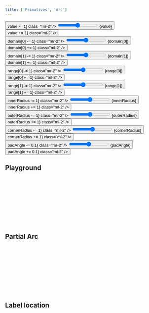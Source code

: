 ```yaml
---
title: ['Primatives', 'Arc']
---
```


<script lang="ts">
	import { mdiChevronLeft, mdiChevronRight } from '@mdi/js';

	import {
		Button,
		Field,
		SelectField,
		Switch
	} from 'svelte-ux';

	import Chart, { Svg } from '$lib/components/Chart.svelte';
	import Arc from '$lib/components/Arc.svelte';
	import Group from '$lib/components/Group.svelte';
	import LinearGradient from '$lib/components/LinearGradient.svelte';
	import Text from '$lib/components/Text.svelte';

	import Preview from '$lib/docs/Preview.svelte';

	let value = 50;
	// let value = 100;
	let domain = [0, 100];
	// let range = [-120, 120];
	let range = [0, 360];
	let innerRadius = 50;
	let outerRadius = 60;
	let cornerRadius = 5;
	let padAngle = 0;
	let padRadius = 0;

	let spring = true;

	const labelOptions = [
		{ name: 'None', value: undefined },
		{ name: 'SVG Center', value: 'svg-center'},
		{ name: 'Arc Center', value: 'arc-center'},
		{ name: 'Arc Bottom', value: 'arc-bottom'},
		{ name: 'Arc Centroid', value: 'arc-centroid'},
	]
	let label = 'svg-center';

	function prev(options, current) {
		const index = options.findIndex(x => x.value === current);
		if (index === 0) {
			return options[options.length - 1].value
		} else {
			return options[index - 1].value
		}
	}

	function next(options, current) {
		const index = options.findIndex(x => x.value === current);
		if (index === options.length - 1) {
			return options[0].value
		} else {
			return options[index + 1].value
		}
	}
</script>

<div class="grid grid-cols-[1fr,1fr,1fr,1fr] gap-2 sticky top-0 z-10">
	<Field label="Value" let:id class="col-span-3">
		<Button icon={mdiChevronLeft} on:click={() => value -= 1} class="mr-2" />
		<input type="range" bind:value={value} min={domain[0]} max={domain[1]} {id} class="h-6 w-full" /> <span class="ml-4 text-sm text-black/50">{value}</span>
		<Button icon={mdiChevronRight} on:click={() => value += 1} class="ml-2" />
	</Field>
	<!--  -->
	<Field label="Use spring" let:id>
		<Switch bind:checked={spring} {id} />
	</Field>
	<!--  -->
	<!-- <Field label="Label" let:id>
		<Button icon={mdiChevronLeft} on:click={() => label = prev(labelOptions, label)} class="mr-2" />
		<select bind:value={label} class="w-full outline-none appearance-none text-sm" {id}>
			{#each labelOptions as option}
				<option value={option.value}>{option.name}</option>
			{/each}
		</select>
		<Button icon={mdiChevronRight} on:click={() => label = next(labelOptions, label)} class="ml-2" />
	</Field> -->
	<!--  -->
	<Field label="Domain Min" let:id>
		<Button icon={mdiChevronLeft} on:click={() => domain[0] -= 1} class="mr-2" />
		<input type="range" bind:value={domain[0]} min={0} max={domain[1]} {id} class="h-6 w-full" /> <span class="ml-4 text-sm text-black/50">{domain[0]}</span>
		<Button icon={mdiChevronRight} on:click={() => domain[0] += 1} class="ml-2" />
	</Field>
	<!--  -->
	<Field label="Domain Max" let:id>
		<Button icon={mdiChevronLeft} on:click={() => domain[1] -= 1} class="mr-2" />
		<input type="range" bind:value={domain[1]} min={0} max={1000} {id} class="h-6 w-full" /> <span class="ml-4 text-sm text-black/50">{domain[1]}</span>
		<Button icon={mdiChevronRight} on:click={() => domain[1] += 1} class="ml-2" />
	</Field>
	<!--  -->
	<Field label="Range Min (degrees)" let:id>
		<Button icon={mdiChevronLeft} on:click={() => range[0] -= 1} class="mr-2" />
		<input type="range" bind:value={range[0]} min={-360} max={360} {id} class="h-6 w-full" /> <span class="ml-4 text-sm text-black/50">{range[0]}</span>
		<Button icon={mdiChevronRight} on:click={() => range[0] += 1} class="ml-2" />
	</Field>
	<!--  -->
	<Field label="Range Max (degrees)" let:id>
		<Button icon={mdiChevronLeft} on:click={() => range[1] -= 1} class="mr-2" />
		<input type="range" bind:value={range[1]} min={-360} max={360} {id} class="h-6 w-full" /> <span class="ml-4 text-sm text-black/50">{range[1]}</span>
		<Button icon={mdiChevronRight} on:click={() => range[1] += 1} class="ml-2" />
	</Field>
	<!--  -->
	<Field label="Inner radius" let:id>
		<Button icon={mdiChevronLeft} on:click={() => innerRadius -= 1} class="mr-2" />
		<input type="range" bind:value={innerRadius} min={0} max={outerRadius} {id} class="h-6 w-full" /> <span class="ml-4 text-sm text-black/50">{innerRadius}</span>
		<Button icon={mdiChevronRight} on:click={() => innerRadius += 1} class="ml-2" />
	</Field>
	<!--  -->
	<Field label="Outer radius" let:id>
		<Button icon={mdiChevronLeft} on:click={() => outerRadius -= 1} class="mr-2" />
		<input type="range" bind:value={outerRadius} min={innerRadius} max={200} {id} class="h-6 w-full" /> <span class="ml-4 text-sm text-black/50">{outerRadius}</span>
		<Button icon={mdiChevronRight} on:click={() => outerRadius += 1} class="ml-2" />
	</Field>
	<!--  -->
	<Field label="Corner radius" let:id>
		<Button icon={mdiChevronLeft} on:click={() => cornerRadius -= 1} class="mr-2" />
		<input type="range" bind:value={cornerRadius} min={0} max={(outerRadius - innerRadius) / 2} {id} class="h-6 w-full" /> <span class="ml-4 text-sm text-black/50">{cornerRadius}</span>
		<Button icon={mdiChevronRight} on:click={() => cornerRadius += 1} class="ml-2" />
	</Field>
	<!--  -->
	<Field label="Pad angle" let:id>
		<Button icon={mdiChevronLeft} on:click={() => padAngle -= 0.1} class="mr-2" />
		<input type="range" bind:value={padAngle} min={0} max={2} step={0.1} {id} class="h-6 w-full" /> <span class="ml-4 text-sm text-black/50">{padAngle}</span>
		<Button icon={mdiChevronRight} on:click={() => padAngle += 0.1} class="ml-2" />
	</Field>
	<!--  -->
	<!-- <Field label="Pad radius" let:id>
		<Button icon={mdiChevronLeft} on:click={() => padRadius -= 0.1} class="mr-2" />
		<input type="range" bind:value={padRadius} min={0} max={2} step={0.1} {id} class="h-6 w-full" /> <span class="ml-4 text-sm text-black/50">{padRadius}</span>
		<Button icon={mdiChevronRight} on:click={() => padRadius += 0.1} class="ml-2" />
	</Field> -->
</div>

## Playground

<Preview>
	<div class="h-[200px] p-4 border rounded">
		<Chart>
			<Svg>
				<LinearGradient
					id="arcGradient"
					from="hsl(60 100% 50%)"
					to="hsl(140 100% 50%)"
					vertical
				/>
				<Group center>
					{#key spring}
						<Arc
							{value}
							{domain}
							{range}
							{innerRadius}
							{outerRadius}
							{cornerRadius}
							{padAngle}
							{label}
							{spring}
							let:value
							let:boundingBox
							fill="url(#arcGradient)"
							track={{ fill: 'hsl(0 0% 0% / 6% )' }}
						>
							<Text
								value={Math.round(value)}
								textAnchor="middle"
								verticalAnchor="middle"
								style="font-size: 2.25em"
								dy={8}
							/>
						</Arc>
					{/key}
				</Group>
			</Svg>
		</Chart>
	</div>
</Preview>

## Partial Arc

<Preview>
	<div class="h-[200px] p-4 border rounded">
		<Chart>
			<Svg>
				<LinearGradient id="arcGradient2" from="hsl(80 100% 50%)" to="hsl(200 100% 50%)" />
				<Group center>
					<Arc
						{value}
						{domain}
						range={[-120, 120]}
						{innerRadius}
						{outerRadius}
						{cornerRadius}
						{padAngle}
						{label}
						spring
						let:value
						fill="url(#arcGradient2)"
						track={{ fill: 'none', stroke: 'hsl(0 0% 0% / 10%)' }}
					>
						<Text
							value={Math.round(value)}
							textAnchor="middle"
							verticalAnchor="middle"
							style="font-size: 2.25em"
						/>
					</Arc>
				</Group>
			</Svg>
		</Chart>
	</div>
</Preview>

## Label location

<!-- {#if label === 'svg-center'}
	<text dy={16}>
		{Math.round($tweened_value)}
	</text>
{/if} -->

<!-- {#if label === 'arc-center'}
	<text x={labelArcCenterOffset.x} y={labelArcCenterOffset.y} dy={16}>
		{Math.round($tweened_value)}
	</text>
{/if} -->

<!-- {#if label === 'arc-bottom'}
	<text x={labelArcBottomOffset.x} y={labelArcBottomOffset.y} dy={0}>
		{Math.round($tweened_value)}
	</text>
{/if} -->

<!-- {#if label === 'arc-centroid'}
	<text x={trackArcCentroid[0]} y={trackArcCentroid[1]} dy={16}>
		{Math.round($tweened_value)}
	</text>
{/if} -->

<Preview>
	<div class="h-[200px] p-4 border rounded">
		<Chart>
			<Svg>
				<Group center>
					<LinearGradient id="arcGradient3" from="hsl(80, 100%, 50%)" to="hsl(200, 100%, 50%)" vertical />
					<Arc {value} {domain} {range} {innerRadius} {outerRadius} {cornerRadius} {padAngle} {label} let:boundingBox fill="url(#arcGradient3)">
						<!-- svg center -->
						<!-- <Text
							value={Math.round(value)}
							textAnchor="middle"
							verticalAnchor="middle"
							style="font-size: 2.25em"
							dy={8}
						/> -->
						<!-- arc center -->
						<Text
							value={Math.round(value)}
							textAnchor="middle"
							verticalAnchor="middle"
							style="font-size: 2.25em"
							x={outerRadius - boundingBox.width / 2}
							y={(outerRadius - boundingBox.height / 2) * -1}
							dy={8}
						/>
						<!-- <Text {value} textAnchor="middle" verticalAnchor="middle" class="text-4xl" capHeight="1.5rem" /> -->
						<!-- <Text {value} textAnchor="middle" verticalAnchor="middle" style="font-size: 4.5em" capHeight="3.1em" /> -->
					</Arc>
				</Group>
			</Svg>
		</Chart>
	</div>
</Preview>
